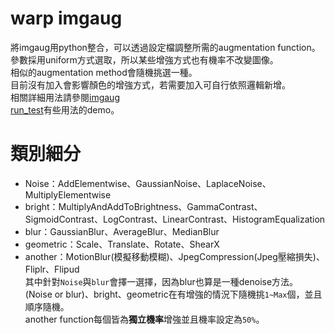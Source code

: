 # **warp imgaug**  
將imgaug用python整合，可以透過設定檔調整所需的augmentation function。  
參數採用uniform方式選取，所以某些增強方式也有機率不改變圖像。  
相似的augmentation method會隨機挑選一種。  
目前沒有加入會影響顏色的增強方式，若需要加入可自行依照邏輯新增。  
相關詳細用法請參閱[imgaug](https://imgaug.readthedocs.io/en/latest/index.html)  
[run_test](https://github.com/qwerasdf887/wrap_imgaug/blob/master/run_test.ipynb)有些用法的demo。

# **類別細分**  
+ Noise：AddElementwise、GaussianNoise、LaplaceNoise、MultiplyElementwise  
+ bright：MultiplyAndAddToBrightness、GammaContrast、SigmoidContrast、LogContrast、LinearContrast、HistogramEqualization  
+ blur：GaussianBlur、AverageBlur、MedianBlur  
+ geometric：Scale、Translate、Rotate、ShearX  
+ another：MotionBlur(模擬移動模糊)、JpegCompression(Jpeg壓縮損失)、Fliplr、Flipud  
其中針對`Noise`與`blur`會擇一選擇，因為blur也算是一種denoise方法。  
(Noise or blur)、bright、geometric在有增強的情況下隨機挑`1~Max`個，並且順序隨機。  
another function每個皆為**獨立機率**增強並且機率設定為`50%`。  